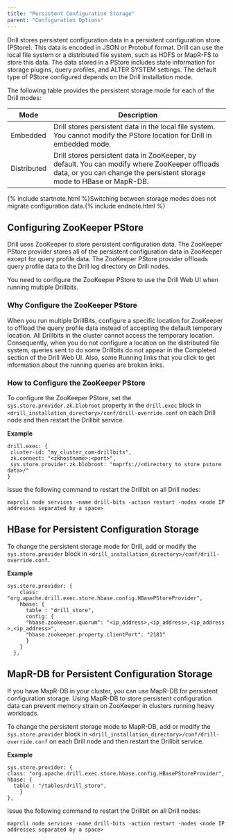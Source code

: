 ```yaml
---
title: "Persistent Configuration Storage"
parent: "Configuration Options"
---
```

Drill stores persistent configuration data in a persistent configuration store
(PStore). This data is encoded in JSON or Protobuf format. Drill can use the
local file system or a distributed file system, such as HDFS or MapR-FS to store this data. The data
stored in a PStore includes state information for storage plugins, query
profiles, and ALTER SYSTEM settings. The default type of PStore configured
depends on the Drill installation mode.

The following table provides the persistent storage mode for each of the Drill
modes:

| Mode        | Description                                                                                                                                                             |
|-------------|-------------------------------------------------------------------------------------------------------------------------------------------------------------------------|
| Embedded    | Drill stores persistent data in the local file system. You cannot modify the PStore location for Drill in embedded mode.                                                |
| Distributed | Drill stores persistent data in ZooKeeper, by default. You can modify where ZooKeeper offloads data, or you can change the persistent storage mode to HBase or MapR-DB. |
  
{% include startnote.html %}Switching between storage modes does not migrate configuration data.{% include endnote.html %}

## Configuring ZooKeeper PStore

Drill uses ZooKeeper to
store persistent configuration data. The ZooKeeper PStore provider stores all
of the persistent configuration data in ZooKeeper except for query profile
data. The ZooKeeper PStore provider offloads query profile data to the Drill log directory on Drill nodes. 

You need to configure the ZooKeeper PStore to use the Drill Web UI when running multiple Drillbits. 

### Why Configure the ZooKeeper PStore

When you run multiple DrillBits, configure a specific location for ZooKeeper to offload the query profile data instead of accepting the default temporary location. All Drillbits in the cluster cannot access the temporary location. Consequently, when you do not configure a location on the distributed file system, queries sent to do some Drillbits do not appear in the Completed section of the Drill Web UI. Also, some Running links that you click to get information about the running queries are broken links.

### How to Configure the ZooKeeper PStore

To configure the ZooKeeper PStore, set the `sys.store.provider.zk.blobroot` property in the `drill.exec`
block in `<drill_installation_directory>/conf/drill-override.conf` on each
Drill node and then restart the Drillbit service.

**Example**

	drill.exec: {
	 cluster-id: "my_cluster_com-drillbits",
	 zk.connect: "<zkhostname>:<port>",
	 sys.store.provider.zk.blobroot: "maprfs://<directory to store pstore data>/"
	}

Issue the following command to restart the Drillbit on all Drill nodes:

    maprcli node services -name drill-bits -action restart -nodes <node IP addresses separated by a space>

## HBase for Persistent Configuration Storage

To change the persistent storage mode for Drill, add or modify the
`sys.store.provider` block in `<drill_installation_directory>/conf/drill-
override.conf.`

**Example**

	sys.store.provider: {
	    class: "org.apache.drill.exec.store.hbase.config.HBasePStoreProvider",
	    hbase: {
	      table : "drill_store",
	      config: {
	      "hbase.zookeeper.quorum": "<ip_address>,<ip_address>,<ip_address >,<ip_address>",
	      "hbase.zookeeper.property.clientPort": "2181"
	      }
	    }
	  },

## MapR-DB for Persistent Configuration Storage

If you have MapR-DB in your cluster, you can use MapR-DB for persistent
configuration storage. Using MapR-DB to store persistent configuration data
can prevent memory strain on ZooKeeper in clusters running heavy workloads.

To change the persistent storage mode to MapR-DB, add or modify the
`sys.store.provider` block in `<drill_installation_directory>/conf/drill-
override.conf` on each Drill node and then restart the Drillbit service.

**Example**

	sys.store.provider: {
	class: "org.apache.drill.exec.store.hbase.config.HBasePStoreProvider",
	hbase: {
	  table : "/tables/drill_store",
	    }
	},

Issue the following command to restart the Drillbit on all Drill nodes:

    maprcli node services -name drill-bits -action restart -nodes <node IP addresses separated by a space>

